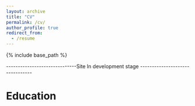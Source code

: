 ```yaml
---
layout: archive
title: "CV"
permalink: /cv/
author_profile: true
redirect_from:
  - /resume
---
```


{% include base_path %}


------------------------------Site In development stage --------------------------------



Education
======
